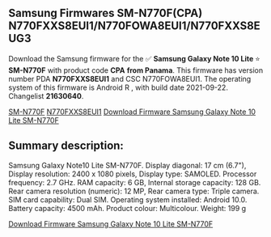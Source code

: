 <h2>Samsung Firmwares SM-N770F(CPA) N770FXXS8EUI1/N770FOWA8EUI1/N770FXXS8EUG3</h2>
Download the Samsung firmware for the ✅ <strong>Samsung Galaxy Note 10 Lite </strong> ⭐ <strong>SM-N770F</strong> with product code <strong>CPA</strong> <strong> from Panama</strong>. This firmware has version number PDA <strong>N770FXXS8EUI1</strong> and CSC N770FOWA8EUI1. The operating system of this firmware is Android R , with build date 2021-09-22. Changelist <strong>21630640</strong>.


[SM-N770F](https://samfirm.shop/samsung/model/SM-N770F)
[N770FXXS8EUI1](https://samfirm.shop/samsung/pda/N770FXXS8EUI1)
[Download Firmware Samsung Galaxy Note 10 Lite SM-N770F](https://samfirm.shop/samsung/firmware/458280)
<h2>Summary description:</h2>
<p>Samsung Galaxy Note10 Lite SM-N770F. Display diagonal: 17 cm (6.7"), Display resolution: 2400 x 1080 pixels, Display type: SAMOLED. Processor frequency: 2.7 GHz. RAM capacity: 6 GB, Internal storage capacity: 128 GB. Rear camera resolution (numeric): 12 MP, Rear camera type: Triple camera. SIM card capability: Dual SIM. Operating system installed: Android 10.0. Battery capacity: 4500 mAh. Product colour: Multicolour. Weight: 199 g</p>


[Download Firmware Samsung Galaxy Note 10 Lite SM-N770F](https://samfirm.shop/samsung/firmware/458280)
